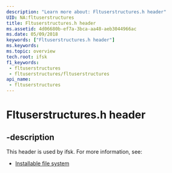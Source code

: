 ```yaml
---
description: "Learn more about: Fltuserstructures.h header"
UID: NA:fltuserstructures
title: Fltuserstructures.h header
ms.assetid: 4d06680b-ef7a-3bca-aa48-aeb3044966ac
ms.date: 05/09/2018
keywords: ["Fltuserstructures.h header"]
ms.keywords: 
ms.topic: overview
tech.root: ifsk
f1_keywords:
 - fltuserstructures
 - fltuserstructures/fltuserstructures
api_name:
 - fltuserstructures
---
```


# Fltuserstructures.h header


## -description

This header is used by ifsk. For more information, see:

- [Installable file system](../_ifsk/index.md)

